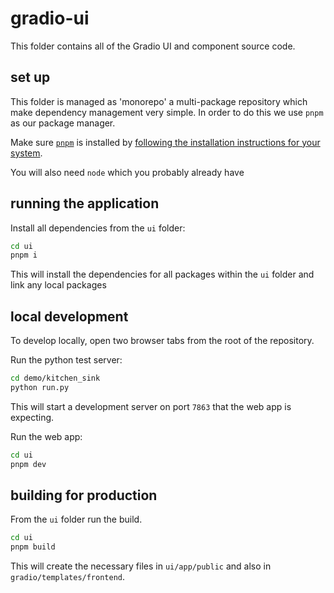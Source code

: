 # gradio-ui

This folder contains all of the Gradio UI and component source code.

## set up

This folder is managed as 'monorepo' a multi-package repository which make dependency management very simple. In order to do this we use `pnpm` as our package manager. 

Make sure [`pnpm`](https://pnpm.io/) is installed by [following the installation instructions for your system](https://pnpm.io/installation). 

You will also need `node` which you probably already have

## running the application


Install all dependencies from the `ui` folder:

```bash
cd ui
pnpm i
```

This will install the dependencies for all packages within the `ui` folder and link any local packages

## local development

To develop locally, open two browser tabs from the root of the repository.

Run the python test server:

```bash
cd demo/kitchen_sink
python run.py
```

This will start a development server on port `7863` that the web app is expecting.

Run the web app:

```bash
cd ui
pnpm dev
```

## building for production

From the `ui` folder run the build.

```bash
cd ui
pnpm build
```

This will create the necessary files in `ui/app/public` and also in `gradio/templates/frontend`.
